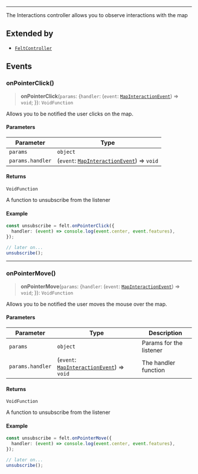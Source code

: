 ***

The Interactions controller allows you to observe interactions with the map

## Extended by

* [`FeltController`](../Main/FeltController.md)

## Events

### onPointerClick()

> **onPointerClick**(`params`: \{`handler`: (`event`: [`MapInteractionEvent`](MapInteractionEvent.md)) => `void`; }): `VoidFunction`

Allows you to be notified the user clicks on the map.

#### Parameters

| Parameter        | Type                                                                 |
| ---------------- | -------------------------------------------------------------------- |
| `params`         | `object`                                                             |
| `params.handler` | (`event`: [`MapInteractionEvent`](MapInteractionEvent.md)) => `void` |

#### Returns

`VoidFunction`

A function to unsubscribe from the listener

#### Example

```typescript
const unsubscribe = felt.onPointerClick({
  handler: (event) => console.log(event.center, event.features),
});

// later on...
unsubscribe();
```

***

### onPointerMove()

> **onPointerMove**(`params`: \{`handler`: (`event`: [`MapInteractionEvent`](MapInteractionEvent.md)) => `void`; }): `VoidFunction`

Allows you to be notified the user moves the mouse over the map.

#### Parameters

| Parameter        | Type                                                                 | Description             |
| ---------------- | -------------------------------------------------------------------- | ----------------------- |
| `params`         | `object`                                                             | Params for the listener |
| `params.handler` | (`event`: [`MapInteractionEvent`](MapInteractionEvent.md)) => `void` | The handler function    |

#### Returns

`VoidFunction`

A function to unsubscribe from the listener

#### Example

```typescript
const unsubscribe = felt.onPointerMove({
  handler: (event) => console.log(event.center, event.features),
});

// later on...
unsubscribe();
```
